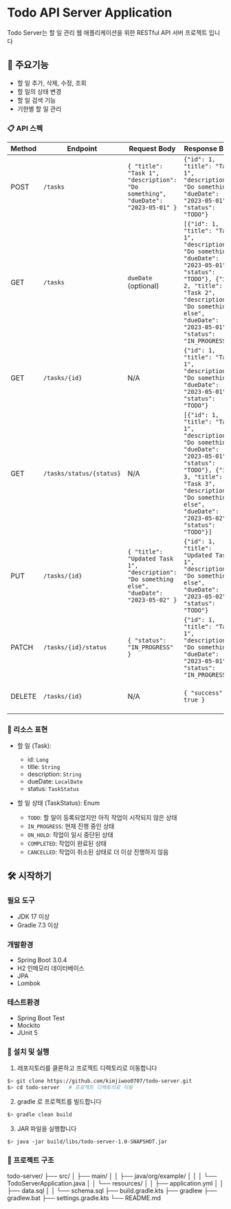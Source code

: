 # Todo API Server Application

Todo Server는 할 일 관리 웹 애플리케이션을 위한 RESTful API 서버 프로젝트 입니다 

## 🚀 주요기능
- 할 일 추가, 삭제, 수정, 조회
- 할 일의 상태 변경
- 할 일 검색 기능
- 기한별 할 일 관리

### 📋 API 스펙

| Method | Endpoint                 | Request Body                                                                                 | Response Body                                                                                                                                                                                                                  | Description                             |
|--------|--------------------------|----------------------------------------------------------------------------------------------|--------------------------------------------------------------------------------------------------------------------------------------------------------------------------------------------------------------------------------|-----------------------------------------|
| POST   | `/tasks`                 | `{ "title": "Task 1", "description": "Do something", "dueDate": "2023-05-01" }`              | `{"id": 1, "title": "Task 1", "description": "Do something", "dueDate": "2023-05-01", "status": "TODO"}`                                                                                                                       | 새로운 할 일 생성                              |
| GET    | `/tasks`                 | `dueDate` (optional)                                                                         | `[{"id": 1, "title": "Task 1", "description": "Do something", "dueDate": "2023-05-01", "status": "TODO"}, {"id": 2, "title": "Task 2", "description": "Do something else", "dueDate": "2023-05-01", "status": "IN_PROGRESS"}]` | 모든 할 일 조회(마감일이 있을 경우, 마감일에 해당하는 할 일 조회) |
| GET    | `/tasks/{id}`            | N/A                                                                                          | `{"id": 1, "title": "Task 1", "description": "Do something", "dueDate": "2023-05-01", "status": "TODO"}`                                                                                                                       | 특정 ID 에 해당하는 할 일 조회                     |
| GET    | `/tasks/status/{status}` | N/A                                                                                          | `[{"id": 1, "title": "Task 1", "description": "Do something", "dueDate": "2023-05-01", "status": "TODO"}, {"id": 3, "title": "Task 3", "description": "Do something else", "dueDate": "2023-05-02", "status": "TODO"}]`        | 특정 상태에 해당하는 할 일 모두 조회                   |
| PUT    | `/tasks/{id}`            | `{ "title": "Updated Task 1", "description": "Do something else", "dueDate": "2023-05-02" }` | `{"id": 1, "title": "Updated Task 1", "description": "Do something else", "dueDate": "2023-05-02", "status": "TODO"}`                                                                                                          | 특정 ID 에 해당하는 할 일 수정                     |
| PATCH  | `/tasks/{id}/status`     | `{ "status": "IN_PROGRESS" }`                                                                | `{"id": 1, "title": "Task 1", "description": "Do something", "dueDate": "2023-05-01", "status": "IN_PROGRESS"}`                                                                                                                | 특정 ID 에 해당하는 할 일의 상태 변경                 |
| DELETE | `/tasks/{id}`            | N/A                                                                                          | `{ "success": true }`                                                                                                                                                                                                          | 특정 ID 에 해당하는 할 일 삭제                     |

### 📄 리소스 표현

- 할 일 (Task):
    - id: `Long`
    - title: `String`
    - description: `String`
    - dueDate: `LocalDate`
    - status: `TaskStatus`

- 할 일 상태 (TaskStatus): Enum
  - `TODO`: 할 일이 등록되었지만 아직 작업이 시작되지 않은 상태
  - `IN_PROGRESS`: 현재 진행 중인 상태 
  - `ON_HOLD`: 작업이 일시 중단된 상태
  - `COMPLETED`: 작업이 완료된 상태
  - `CANCELLED`: 작업이 취소된 상태로 더 이상 진행하지 않음

## 🛠️ 시작하기

### 필요 도구
- JDK 17 이상
- Gradle 7.3 이상 

### 개발환경
- Spring Boot 3.0.4
- H2 인메모리 데이터베이스
- JPA
- Lombok

### 테스트환경
- Spring Boot Test
- Mockito
- JUnit 5

### 🚀 설치 및 실행
1. 레포지토리를 클론하고 프로젝트 디렉토리로 이동합니다 
```sh
$> git clone https://github.com/kimjiwoo0707/todo-server.git
$> cd todo-server   # 프로젝트 디렉토리로 이동
```
2. gradle 로 프로젝트를 빌드합니다
```sh
$> gradle clean build
```
3. JAR 파일을 실행합니다
```sh
$> java -jar build/libs/todo-server-1.0-SNAPSHOT.jar
```

### 🌟 프로젝트 구조

todo-server/
├── src/
│   ├── main/
│   │   ├── java/org/example/
│   │   │   └── TodoServerApplication.java
│   │   └── resources/
│   │       ├── application.yml
│   │       ├── data.sql
│   │       └── schema.sql
├── build.gradle.kts
├── gradlew
├── gradlew.bat
├── settings.gradle.kts
└── README.md
